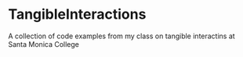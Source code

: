 # TangibleInteractions
A collection of code examples from my class on tangible interactins at Santa Monica College
